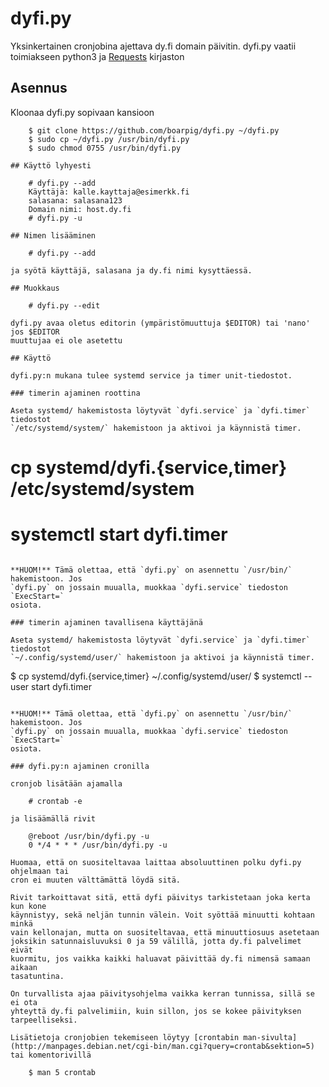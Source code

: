# dyfi.py

Yksinkertainen cronjobina ajettava dy.fi domain päivitin. dyfi.py vaatii
toimiakseen python3 ja [Requests](http://docs.python-requests.org/en/latest/)
kirjaston

## Asennus

Kloonaa dyfi.py sopivaan kansioon

```
    $ git clone https://github.com/boarpig/dyfi.py ~/dyfi.py
    $ sudo cp ~/dyfi.py /usr/bin/dyfi.py
    $ sudo chmod 0755 /usr/bin/dyfi.py

## Käyttö lyhyesti

    # dyfi.py --add
    Käyttäjä: kalle.kayttaja@esimerkk.fi
    salasana: salasana123
    Domain nimi: host.dy.fi
    # dyfi.py -u

## Nimen lisääminen

    # dyfi.py --add

ja syötä käyttäjä, salasana ja dy.fi nimi kysyttäessä.

## Muokkaus

    # dyfi.py --edit

dyfi.py avaa oletus editorin (ympäristömuuttuja $EDITOR) tai 'nano' jos $EDITOR
muuttujaa ei ole asetettu

## Käyttö

dyfi.py:n mukana tulee systemd service ja timer unit-tiedostot. 

### timerin ajaminen roottina

Aseta systemd/ hakemistosta löytyvät `dyfi.service` ja `dyfi.timer` tiedostot
`/etc/systemd/system/` hakemistoon ja aktivoi ja käynnistä timer.

```
# cp systemd/dyfi.{service,timer} /etc/systemd/system
# systemctl start dyfi.timer
```

**HUOM!** Tämä olettaa, että `dyfi.py` on asennettu `/usr/bin/` hakemistoon. Jos
`dyfi.py` on jossain muualla, muokkaa `dyfi.service` tiedoston `ExecStart=`
osiota.

### timerin ajaminen tavallisena käyttäjänä

Aseta systemd/ hakemistosta löytyvät `dyfi.service` ja `dyfi.timer` tiedostot
`~/.config/systemd/user/` hakemistoon ja aktivoi ja käynnistä timer.

```
$ cp systemd/dyfi.{service,timer} ~/.config/systemd/user/
$ systemctl --user start dyfi.timer
```

**HUOM!** Tämä olettaa, että `dyfi.py` on asennettu `/usr/bin/` hakemistoon. Jos
`dyfi.py` on jossain muualla, muokkaa `dyfi.service` tiedoston `ExecStart=`
osiota.

### dyfi.py:n ajaminen cronilla

cronjob lisätään ajamalla

    # crontab -e

ja lisäämällä rivit

    @reboot /usr/bin/dyfi.py -u
    0 */4 * * * /usr/bin/dyfi.py -u

Huomaa, että on suositeltavaa laittaa absoluuttinen polku dyfi.py ohjelmaan tai
cron ei muuten välttämättä löydä sitä.

Rivit tarkoittavat sitä, että dyfi päivitys tarkistetaan joka kerta kun kone
käynnistyy, sekä neljän tunnin välein. Voit syöttää minuutti kohtaan minkä 
vain kellonajan, mutta on suositeltavaa, että minuuttiosuus asetetaan 
joksikin satunnaisluvuksi 0 ja 59 välillä, jotta dy.fi palvelimet eivät 
kuormitu, jos vaikka kaikki haluavat päivittää dy.fi nimensä samaan aikaan
tasatuntina. 

On turvallista ajaa päivitysohjelma vaikka kerran tunnissa, sillä se ei ota
yhteyttä dy.fi palvelimiin, kuin sillon, jos se kokee päivityksen
tarpeelliseksi.

Lisätietoja cronjobien tekemiseen löytyy [crontabin man-sivulta](http://manpages.debian.net/cgi-bin/man.cgi?query=crontab&sektion=5)
tai komentorivillä

    $ man 5 crontab
